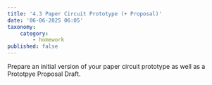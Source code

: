 ```yaml
---
title: '4.3 Paper Circuit Prototype (+ Proposal)'
date: '06-06-2025 06:05'
taxonomy:
    category:
        - homework
published: false
---
```


Prepare an initial version of your paper circuit prototype as well as a Prototpye Proposal Draft.
